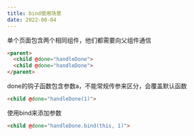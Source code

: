 ```yaml
---
title: bind使用场景
date: 2022-08-04
---
```


单个页面包含两个相同组件，他们都需要向父组件通信
```html
<parent>
  <child @done="handleDone">
  <child @done="handleDone">
</parent>
```
done的钩子函数包含参数a，不能常规传参来区分，会覆盖默认函数
```html
<child @done="handleDone(1)">
```

使用bind来添加参数
```html
<child @done="handleDone.bind(this, 1)">
```
